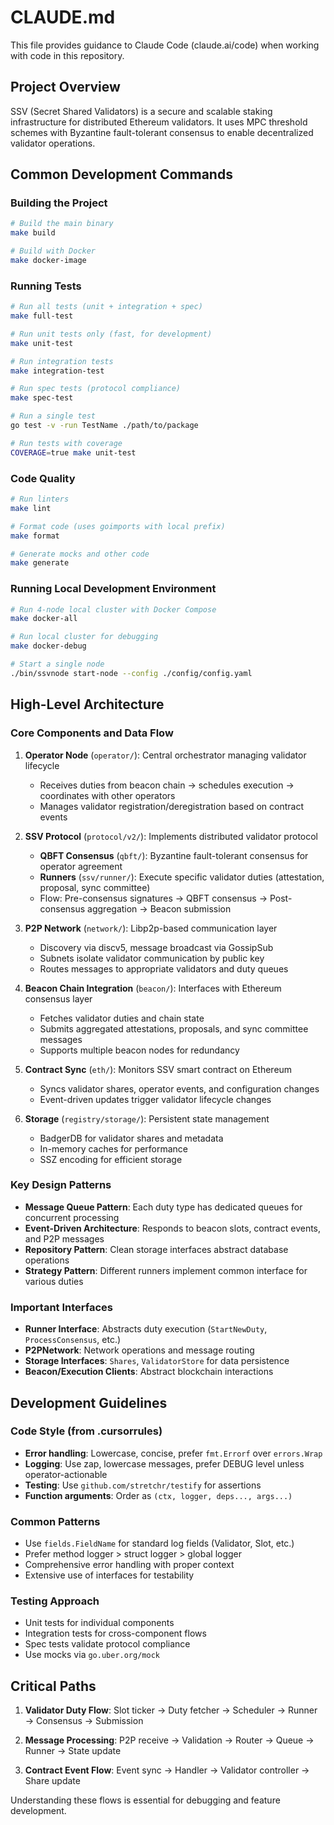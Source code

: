 # CLAUDE.md

This file provides guidance to Claude Code (claude.ai/code) when working with code in this repository.

## Project Overview

SSV (Secret Shared Validators) is a secure and scalable staking infrastructure for distributed Ethereum validators. It uses MPC threshold schemes with Byzantine fault-tolerant consensus to enable decentralized validator operations.

## Common Development Commands

### Building the Project
```bash
# Build the main binary
make build

# Build with Docker
make docker-image
```

### Running Tests
```bash
# Run all tests (unit + integration + spec)
make full-test

# Run unit tests only (fast, for development)
make unit-test

# Run integration tests
make integration-test

# Run spec tests (protocol compliance)
make spec-test

# Run a single test
go test -v -run TestName ./path/to/package

# Run tests with coverage
COVERAGE=true make unit-test
```

### Code Quality
```bash
# Run linters
make lint

# Format code (uses goimports with local prefix)
make format

# Generate mocks and other code
make generate
```

### Running Local Development Environment
```bash
# Run 4-node local cluster with Docker Compose
make docker-all

# Run local cluster for debugging
make docker-debug

# Start a single node
./bin/ssvnode start-node --config ./config/config.yaml
```

## High-Level Architecture

### Core Components and Data Flow

1. **Operator Node** (`operator/`): Central orchestrator managing validator lifecycle
    - Receives duties from beacon chain → schedules execution → coordinates with other operators
    - Manages validator registration/deregistration based on contract events

2. **SSV Protocol** (`protocol/v2/`): Implements distributed validator protocol
    - **QBFT Consensus** (`qbft/`): Byzantine fault-tolerant consensus for operator agreement
    - **Runners** (`ssv/runner/`): Execute specific validator duties (attestation, proposal, sync committee)
    - Flow: Pre-consensus signatures → QBFT consensus → Post-consensus aggregation → Beacon submission

3. **P2P Network** (`network/`): Libp2p-based communication layer
    - Discovery via discv5, message broadcast via GossipSub
    - Subnets isolate validator communication by public key
    - Routes messages to appropriate validators and duty queues

4. **Beacon Chain Integration** (`beacon/`): Interfaces with Ethereum consensus layer
    - Fetches validator duties and chain state
    - Submits aggregated attestations, proposals, and sync committee messages
    - Supports multiple beacon nodes for redundancy

5. **Contract Sync** (`eth/`): Monitors SSV smart contract on Ethereum
    - Syncs validator shares, operator events, and configuration changes
    - Event-driven updates trigger validator lifecycle changes

6. **Storage** (`registry/storage/`): Persistent state management
    - BadgerDB for validator shares and metadata
    - In-memory caches for performance
    - SSZ encoding for efficient storage

### Key Design Patterns

- **Message Queue Pattern**: Each duty type has dedicated queues for concurrent processing
- **Event-Driven Architecture**: Responds to beacon slots, contract events, and P2P messages
- **Repository Pattern**: Clean storage interfaces abstract database operations
- **Strategy Pattern**: Different runners implement common interface for various duties

### Important Interfaces

- **Runner Interface**: Abstracts duty execution (`StartNewDuty`, `ProcessConsensus`, etc.)
- **P2PNetwork**: Network operations and message routing
- **Storage Interfaces**: `Shares`, `ValidatorStore` for data persistence
- **Beacon/Execution Clients**: Abstract blockchain interactions

## Development Guidelines

### Code Style (from .cursorrules)
- **Error handling**: Lowercase, concise, prefer `fmt.Errorf` over `errors.Wrap`
- **Logging**: Use zap, lowercase messages, prefer DEBUG level unless operator-actionable
- **Testing**: Use `github.com/stretchr/testify` for assertions
- **Function arguments**: Order as `(ctx, logger, deps..., args...)`

### Common Patterns
- Use `fields.FieldName` for standard log fields (Validator, Slot, etc.)
- Prefer method logger > struct logger > global logger
- Comprehensive error handling with proper context
- Extensive use of interfaces for testability

### Testing Approach
- Unit tests for individual components
- Integration tests for cross-component flows
- Spec tests validate protocol compliance
- Use mocks via `go.uber.org/mock`

## Critical Paths

1. **Validator Duty Flow**:
   Slot ticker → Duty fetcher → Scheduler → Runner → Consensus → Submission

2. **Message Processing**:
   P2P receive → Validation → Router → Queue → Runner → State update

3. **Contract Event Flow**:
   Event sync → Handler → Validator controller → Share update

Understanding these flows is essential for debugging and feature development.
